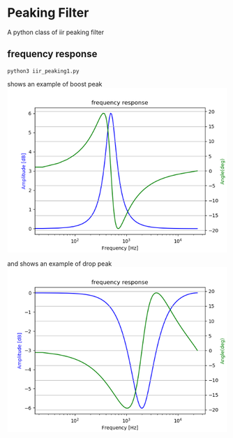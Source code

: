 # Peaking Filter    

A python class of iir peaking filter   

## frequency response      

```
python3 iir_peaking1.py   
```
shows an example of boost peak  
![boost](boost1.png)  
  
and shows an example of drop peak  
![drop](drop1.png)  



